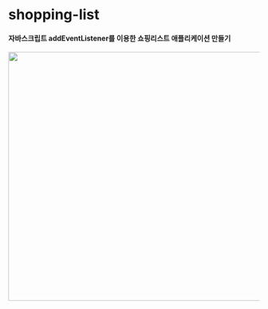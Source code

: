 # shopping-list
#### 자바스크립트 addEventListener를 이용한 쇼핑리스트 애플리케이션 만들기

<p align="center">
<img src="https://user-images.githubusercontent.com/78891624/149661043-a5ce0212-328c-48a0-8321-2bbe40793958.PNG" width="600" height="500"/>
</p>

